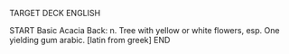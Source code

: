 TARGET DECK
ENGLISH

START
Basic
Acacia
Back: n. Tree with yellow or white flowers, esp. One yielding gum arabic. [latin from greek]
END
